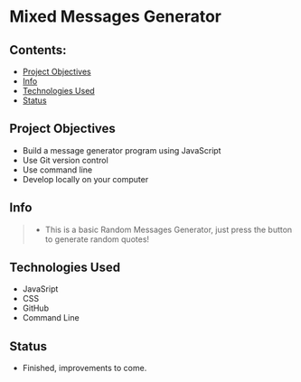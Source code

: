 # Mixed Messages Generator


 ## Contents: 
 * [Project Objectives](#Project-Objectives)<br>
* [Info](#Info)<br>
* [Technologies Used](#Technologies-Used)<br>
* [Status](#Status)<br>
## Project Objectives
* Build a message generator program using JavaScript
* Use Git version control
* Use command line 
* Develop locally on your computer 
## Info
> * This is a basic Random Messages Generator, just press the button to generate random quotes!
## Technologies Used
* JavaSript
* CSS
* GitHub
* Command Line
## Status
* Finished, improvements to come.
